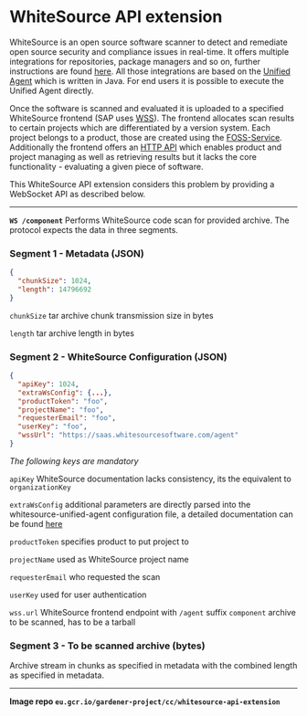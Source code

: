 
# WhiteSource API extension
WhiteSource is an open source software scanner to detect and remediate open source security and compliance issues in real-time. It offers multiple integrations for repositories, package managers and so on, further instructions are found [here](https://www.whitesourcesoftware.com/whitesource-integrations/). All those integrations are based on the [Unified Agent](https://whitesource.atlassian.net/wiki/spaces/WD/pages/804814917/Unified+Agent+Configuration+File+and+Parameters) which is written in Java. For end users it is possible to execute the Unified Agent directly.

Once the software is scanned and evaluated it is uploaded to a specified WhiteSource frontend (SAP uses [WSS](https://saas.whitesourcesoftware.com)). The frontend allocates scan results to certain projects which are differentiated by a version system. Each project belongs to a product, those are created using the [FOSS-Service](https://foss-service.wdf.sap.corp/ui). Additionally the frontend offers an [HTTP API](https://whitesource.atlassian.net/wiki/spaces/WD/pages/814612683/HTTP+API+v1.3) which enables product and project managing as well as retrieving results but it lacks the core functionality - evaluating a given piece of software.<br>

This WhiteSource API extension considers this problem by providing a WebSocket API as described below. 

--------


**`WS /component`**
Performs WhiteSource code scan for provided archive.
The protocol expects the data in three segments.

### Segment 1 - Metadata (JSON)
```json
{
  "chunkSize": 1024,
  "length": 14796692
}
```
`chunkSize` tar archive chunk transmission size in bytes

`length` tar archive length in bytes

### Segment 2 - WhiteSource Configuration (JSON)
```json
{
  "apiKey": 1024,
  "extraWsConfig": {...},
  "productToken": "foo",
  "projectName": "foo",
  "requesterEmail": "foo",
  "userKey": "foo",
  "wssUrl": "https://saas.whitesourcesoftware.com/agent"
}
```
*The following keys are mandatory*

`apiKey` WhiteSource documentation lacks consistency, its the equivalent to `organizationKey`

`extraWsConfig` additional parameters are directly parsed into the whitesource-unified-agent configuration file, a detailed documentation can be found [here](https://whitesource.atlassian.net/wiki/spaces/WD/pages/804814917/Unified+Agent+Configuration+File+and+Parameters)

`productToken` specifies product to put project to

`projectName` used as WhiteSource project name

`requesterEmail` who requested the scan

`userKey` used for user authentication

`wss.url` WhiteSource frontend endpoint with `/agent` suffix
`component` archive to be scanned, has to be a tarball

### Segment 3 - To be scanned archive (bytes)
Archive stream in chunks as specified in metadata with the combined length as specified in metadata.

--------

**Image repo `eu.gcr.io/gardener-project/cc/whitesource-api-extension`**
